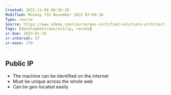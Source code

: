 ```yaml
---
Created: 2022-11-08 08:36:20
Modified: Monday 7th November 2022 07:09:16
Type: course
Source: https://www.udemy.com/course/aws-certified-solutions-architect-associate-saa-c01/?xref=E0Aed11STH4LPUQvCz0GJFABTmM=
Tags: [development/aws/ec2/ip, review]
sr-due: 2023-01-18
sr-interval: 57
sr-ease: 270
---
```


## Public IP

- The machine can be identified on the internet
- Must be unique across the whole web
- Can be geo-located easily
